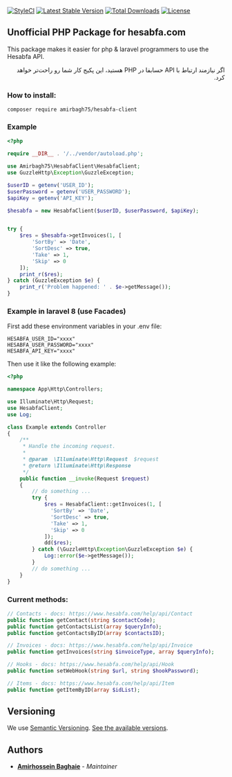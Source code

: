 [![StyleCI](https://github.styleci.io/repos/304955372/shield?branch=main)](https://github.styleci.io/repos/304955372?branch=main) [![Latest Stable Version](https://poser.pugx.org/amirbagh75/hesabfa-client/v)](//packagist.org/packages/amirbagh75/hesabfa-client) [![Total Downloads](https://poser.pugx.org/amirbagh75/hesabfa-client/downloads)](//packagist.org/packages/amirbagh75/hesabfa-client) [![License](https://poser.pugx.org/amirbagh75/hesabfa-client/license)](//packagist.org/packages/amirbagh75/hesabfa-client)

## Unofficial PHP Package for hesabfa.com

This package makes it easier for php & laravel programmers to use the Hesabfa API.

<div dir='rtl'>
اگر نیازمند ارتباط با API حسابفا در PHP هستید، این پکیج کار شما رو راحت‌تر خواهد کرد.
</div>

### How to install:
```
composer require amirbagh75/hesabfa-client
```

### Example
```php
<?php

require __DIR__ . '/../vendor/autoload.php';

use Amirbagh75\HesabfaClient\HesabfaClient;
use GuzzleHttp\Exception\GuzzleException;

$userID = getenv('USER_ID');
$userPassword = getenv('USER_PASSWORD');
$apiKey = getenv('API_KEY');

$hesabfa = new HesabfaClient($userID, $userPassword, $apiKey);


try {
    $res = $hesabfa->getInvoices(1, [
        'SortBy' => 'Date',
        'SortDesc' => true,
        'Take' => 1,
        'Skip' => 0
    ]);
    print_r($res);
} catch (GuzzleException $e) {
    print_r('Problem happened: ' . $e->getMessage());
}
```


### Example in laravel 8 (use Facades)

First add these environment variables in your .env file:

```
HESABFA_USER_ID="xxxx"
HESABFA_USER_PASSWORD="xxxx"
HESABFA_API_KEY="xxxx"
```
Then use it like the following example:

```php
<?php

namespace App\Http\Controllers;

use Illuminate\Http\Request;
use HesabfaClient;
use Log;

class Example extends Controller
{
    /**
     * Handle the incoming request.
     *
     * @param  \Illuminate\Http\Request  $request
     * @return \Illuminate\Http\Response
     */
    public function __invoke(Request $request)
    {
        // do something ...
        try {
            $res = HesabfaClient::getInvoices(1, [
              'SortBy' => 'Date',
              'SortDesc' => true,
              'Take' => 1,
              'Skip' => 0
            ]);
            dd($res);
        } catch (\GuzzleHttp\Exception\GuzzleException $e) {
            Log::error($e->getMessage());
        }
        // do something ...
    }
}
```


### Current methods:


```php
// Contacts - docs: https://www.hesabfa.com/help/api/Contact
public function getContact(string $contactCode);
public function getContactsList(array $queryInfo);
public function getContactsByID(array $contactsID);

// Invoices - docs: https://www.hesabfa.com/help/api/Invoice
public function getInvoices(string $invoiceType, array $queryInfo);

// Hooks - docs: https://www.hesabfa.com/help/api/Hook
public function setWebHook(string $url, string $hookPassword);

// Items - docs: https://www.hesabfa.com/help/api/Item
public function getItemByID(array $idList);
```

## Versioning

We use [Semantic Versioning](http://semver.org/). [See the available versions](https://github.com/amirbagh75/hesabfa-php-client/releases).

## Authors

- **[Amirhossein Baghaie](https://github.com/amirbagh75)** - _Maintainer_
